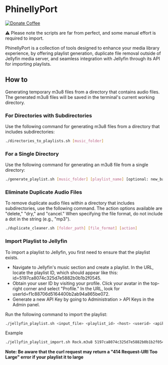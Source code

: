 # PhinellyPort
<a href="https://etherscan.io/address/0xBBB96204E45D11C9799c6B12E6eE6F0d4A071Ef5" target="_new"><img src="https://img.shields.io/badge/Donate%20Coffee-ETH-blue?style=for-the-badge&amp;logo=ethereum" alt="Donate Coffee"></a>
<p>⚠️ Please note the scripts are far from perfect, and some manual effort is required to import.</center>

PhinellyPort is a collection of tools designed to enhance your media library experience, by offering playlist generation, duplicate file removal outside of Jellyfin media server, and seamless integration with Jellyfin through its API for importing playlists.

## How to
Generating temporary m3u8 files from a directory that contains audio files. The generated m3u8 files will be saved in the terminal's current working directory.

### For Directories with Subdirectories
Use the following command for generating m3u8 files from a directory that includes subdirectories:
```sh
./directories_to_playlists.sh [music_folder]
```
### For a Single Directory
Use the following command for generating an m3u8 file from a single directory:
```sh
./generate_playlist.sh [music_folder] [playlist_name] [optional: new_base_path]
```
### Eliminate Duplicate Audio Files
To remove duplicate audio files within a directory that includes subdirectories, use the following command. The action options available are "delete," "dry," and "cancel." When specifying the file format, do not include a dot in the string (e.g., "mp3").
```sh
./duplicate_cleaner.sh [folder_path] [file_format] [action]
```

### Import Playlist to Jellyfin
To import a playlist to Jellyfin, you first need to ensure that the playlist exists.

- Navigate to Jellyfin's music section and create a playlist. In the URL, locate the playlist ID, which should appear like this: id=5197ca8074c325d7e5882b0b1b2f0545.
- Obtain your user ID by visiting your profile. Click your avatar in the top-right corner and select "Profile." In the URL, look for userId=f1c88706d5164400b2ab94a865be072.
- Generate a new API Key by going to Administration > API Keys in the Admin panel.

Run the following command to import the playlist:
```sh
./jellyfin_playlist.sh <input_file> <playlist_id> <host> <userid> <apikey>
```
Example
```sh
./jellyfin_playlist_import.sh Rock.m3u8 5197ca8074c325d7e5882b0b1b2f0545 example.com f1c88706d5164400b2ab94a865be072 0050cbe10cf149e000dd8b18c623c780
```

**Note: Be aware that the curl request may return a "414 Request-URI Too Large" error if your playlist it to large**
